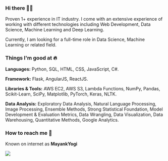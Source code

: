 ### Hi there 👋🏻 
Proven 1+ experience in IT industry. I come with an extensive experience of working with different technologies including Web Development, Data Science, Machine Learning and Deep Learning.


Currently, I am looking for a full-time role in Data Science, Machine Learning or related field. 

### Things I'm good at :fire:
**Languages:**  Python, SQL, HTML, CSS, JavaScript, C#.

**Framework:** Flask, AngularJS, ReactJS.

**Libraries & Tools:** AWS EC2, AWS S3, Lambda Functions, NumPy, Pandas, Scikit-Learn, SciPy, Matplotlib, PyTorch, Keras, NLTK.

**Data Analysis:** Exploratory Data Analysis, Natural Language Processing, Image Processing, Ensemble Methods, Strong Statistical Foundation, Model Development & Evaluation Metrics, Data Wrangling, Data Visualization, Data Warehousing, Quantitative Methods, Google Analytics.

### How to reach me 📱
Known on internet as **MayankYogi** 

 [<img target="_blank" src="https://img.icons8.com/doodle/64/000000/linkedin-circled.png"/>](https://www.linkedin.com/in/mayank-yogi-806ba9156/)
